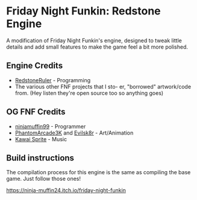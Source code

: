# Friday Night Funkin: Redstone Engine

A modification of Friday Night Funkin's engine, designed to tweak little details and add small features to make the game feel a bit more polished.
## Engine Credits
- [RedstoneRuler](https://twitter.com/redstoneruler2) - Programming
- The various other FNF projects that I sto- er, "borrowed" artwork/code from. (Hey listen they're open source too so anything goes)
 
## OG FNF Credits

- [ninjamuffin99](https://twitter.com/ninja_muffin99) - Programmer
- [PhantomArcade3K](https://twitter.com/phantomarcade3k) and [Evilsk8r](https://twitter.com/evilsk8r) - Art/Animation
- [Kawai Sprite](https://twitter.com/kawaisprite) - Music

## Build instructions

The compilation process for this engine is the same as compiling the base game. Just follow those ones!

https://ninja-muffin24.itch.io/friday-night-funkin
